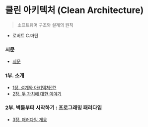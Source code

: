 # 클린 아키텍처 (Clean Architecture)

> 소프트웨어 구조와 설계의 원칙

- 로버트 C.마틴

### 서문

- [서문](./0부_서문/README.md)

### 1부. 소개

- [1장. 설계와 아키텍처란?](./1부_소개/1.1_설계와아키텍처란.md)
- [2장. 두 가치에 대한 이야기](./1부_소개/1.2_두가지가치에대한이야기.md)

### 2부. 벽돌부터 시작하기 : 프로그래밍 패러다임

- [3장. 패러다임 개요](./2부_프로그래밍패러다임/3장_패러다임개요.md)

